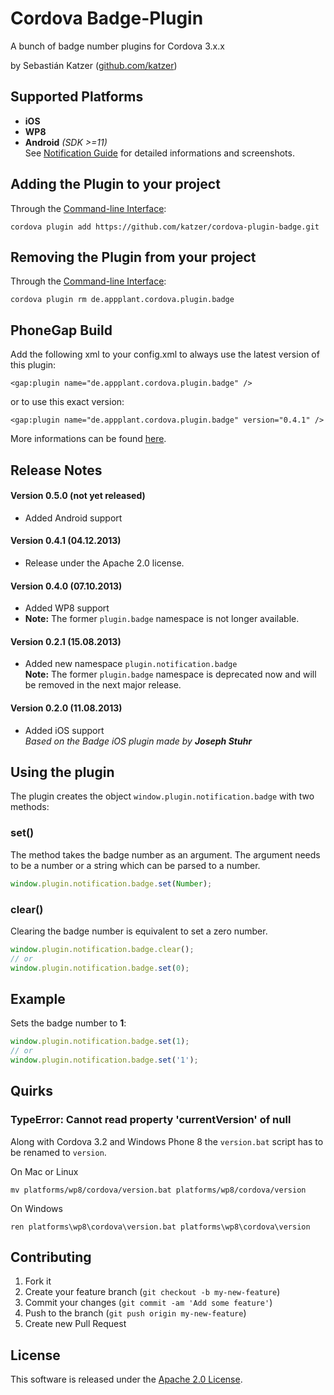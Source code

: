 Cordova Badge-Plugin
====================

A bunch of badge number plugins for Cordova 3.x.x

by Sebastián Katzer ([github.com/katzer](https://github.com/katzer))

## Supported Platforms
- **iOS**
- **WP8**
- **Android** *(SDK >=11)*<br>
See [Notification Guide](http://developer.android.com/guide/topics/ui/notifiers/notifications.html) for detailed informations and screenshots.

## Adding the Plugin to your project
Through the [Command-line Interface](http://cordova.apache.org/docs/en/3.0.0/guide_cli_index.md.html#The%20Command-line%20Interface):
```
cordova plugin add https://github.com/katzer/cordova-plugin-badge.git
```

## Removing the Plugin from your project
Through the [Command-line Interface](http://cordova.apache.org/docs/en/3.0.0/guide_cli_index.md.html#The%20Command-line%20Interface):
```
cordova plugin rm de.appplant.cordova.plugin.badge
```

## PhoneGap Build
Add the following xml to your config.xml to always use the latest version of this plugin:
```
<gap:plugin name="de.appplant.cordova.plugin.badge" />
```
or to use this exact version:
```
<gap:plugin name="de.appplant.cordova.plugin.badge" version="0.4.1" />
```
More informations can be found [here](https://build.phonegap.com/plugins/330).

## Release Notes
#### Version 0.5.0 (not yet released)
- Added Android support

#### Version 0.4.1 (04.12.2013)
- Release under the Apache 2.0 license.

#### Version 0.4.0 (07.10.2013)
- Added WP8 support
- **Note:** The former `plugin.badge` namespace is not longer available.

#### Version 0.2.1 (15.08.2013)
- Added new namespace `plugin.notification.badge`<br>
  **Note:** The former `plugin.badge` namespace is deprecated now and will be removed in the next major release.

#### Version 0.2.0 (11.08.2013)
- Added iOS support<br>
  *Based on the Badge iOS plugin made by* ***Joseph Stuhr***

## Using the plugin
The plugin creates the object ```window.plugin.notification.badge``` with two methods:

### set()
The method takes the badge number as an argument. The argument needs to be a number or a string which can be parsed to a number.
```javascript
window.plugin.notification.badge.set(Number);
```

### clear()
Clearing the badge number is equivalent to set a zero number.
```javascript
window.plugin.notification.badge.clear();
// or
window.plugin.notification.badge.set(0);
```

##  Example
Sets the badge number to **1**:
```javascript
window.plugin.notification.badge.set(1);
// or
window.plugin.notification.badge.set('1');
```

## Quirks
### TypeError: Cannot read property 'currentVersion' of null
Along with Cordova 3.2 and Windows Phone 8 the `version.bat` script has to be renamed to `version`.

On Mac or Linux
```
mv platforms/wp8/cordova/version.bat platforms/wp8/cordova/version
```
On Windows
```
ren platforms\wp8\cordova\version.bat platforms\wp8\cordova\version
```

## Contributing

1. Fork it
2. Create your feature branch (`git checkout -b my-new-feature`)
3. Commit your changes (`git commit -am 'Add some feature'`)
4. Push to the branch (`git push origin my-new-feature`)
5. Create new Pull Request

## License

This software is released under the [Apache 2.0 License](http://opensource.org/licenses/Apache-2.0).
